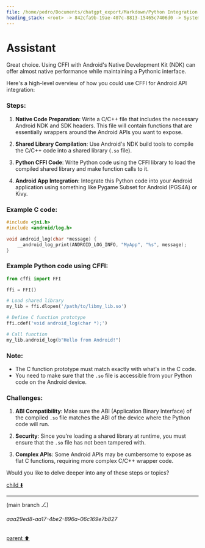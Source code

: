 ```yaml
---
file: /home/pedro/Documents/chatgpt_export/Markdown/Python Integration for Termux.md
heading_stack: <root> -> 842cfa9b-19ae-407c-8813-15465c7406d0 -> System -> 31367e2d-c0e4-4443-a49e-817399b436c2 -> System -> aaa20301-df23-46a0-bb75-e8209ca363a5 -> User -> 19e8ae49-a10b-4edf-8f5c-f0043a98579a -> Assistant -> e189b0fe-67e6-492f-b4fe-ce4d348c8aef -> Tool -> 213c5acc-aa32-446f-bead-666aa2ce222f -> Assistant -> b6a94b34-e3b9-4f3e-b2ac-132d56a28052 -> Assistant -> 13e1e15e-3c51-4f3e-8254-3c5ef8195760 -> Tool -> 5f8ffb57-336a-454b-ac0a-3e985e176ef2 -> Assistant -> 9f17e861-a0d1-4cbc-9077-b99e7cc05a24 -> Assistant -> b588bda1-a3ae-44bd-85f0-61aab82b84ee -> Tool -> 005326d4-d284-4501-9de0-d39ca71660f6 -> Assistant -> aaa2d01f-c9d7-4398-942a-b35d21851d5b -> User -> b713a308-a626-4b1b-b90f-2e41a973ba2a -> Assistant -> Ideas for Python Integration -> 1. Command-line Wrapper -> 2. Object-Oriented Interface -> 3. Event-Driven Programming -> 4. Extendable Modules -> 5. Error Handling -> 6. Data Transformation -> 7. Asynchronous Operations -> 8. Logging and Debugging -> 9. Configuration Management -> 10. Documentation and Examples -> 11. Testing -> Code Snippets -> Command-line Wrapper -> Object-Oriented Interface -> Asynchronous Operations -> aaa26975-0225-4798-b45f-edaa00180e9c -> User -> a96fa758-3767-429e-8b3a-f5c51b79c529 -> Assistant -> JNI (Java Native Interface) -> Android NDK -> Jpype or Pyjnius -> gRPC or JSON-RPC -> CFFI -> aaa2ec22-c372-4349-b5ad-3556ce37d934 -> User -> 8b327abc-c506-441f-bedd-3bd85b0af476 -> Assistant
---
```

# Assistant

Great choice. Using CFFI with Android's Native Development Kit (NDK) can offer almost native performance while maintaining a Pythonic interface.

Here's a high-level overview of how you could use CFFI for Android API integration:

### Steps:

1. **Native Code Preparation**: Write a C/C++ file that includes the necessary Android NDK and SDK headers. This file will contain functions that are essentially wrappers around the Android APIs you want to expose.

2. **Shared Library Compilation**: Use Android's NDK build tools to compile the C/C++ code into a shared library (`.so` file).

3. **Python CFFI Code**: Write Python code using the CFFI library to load the compiled shared library and make function calls to it.

4. **Android App Integration**: Integrate this Python code into your Android application using something like Pygame Subset for Android (PGS4A) or Kivy.

### Example C code:

```c
#include <jni.h>
#include <android/log.h>

void android_log(char *message) {
    __android_log_print(ANDROID_LOG_INFO, "MyApp", "%s", message);
}
```

### Example Python code using CFFI:

```python
from cffi import FFI

ffi = FFI()

# Load shared library
my_lib = ffi.dlopen('/path/to/libmy_lib.so')

# Define C function prototype
ffi.cdef('void android_log(char *);')

# Call function
my_lib.android_log(b"Hello from Android!")
```

### Note:

- The C function prototype must match exactly with what's in the C code.
- You need to make sure that the `.so` file is accessible from your Python code on the Android device.

### Challenges:

1. **ABI Compatibility**: Make sure the ABI (Application Binary Interface) of the compiled `.so` file matches the ABI of the device where the Python code will run.
  
2. **Security**: Since you're loading a shared library at runtime, you must ensure that the `.so` file has not been tampered with.

3. **Complex APIs**: Some Android APIs may be cumbersome to expose as flat C functions, requiring more complex C/C++ wrapper code.

Would you like to delve deeper into any of these steps or topics?

[child ⬇️](#aaa29ed8-aa17-4be2-896a-06c169e7b827)

---

(main branch ⎇)
###### aaa29ed8-aa17-4be2-896a-06c169e7b827
[parent ⬆️](#8b327abc-c506-441f-bedd-3bd85b0af476)
